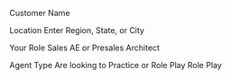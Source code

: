Customer Name

Location
Enter Region, State, or City

Your Role
Sales AE or Presales Architect

Agent Type
Are looking to Practice or Role Play
Role Play